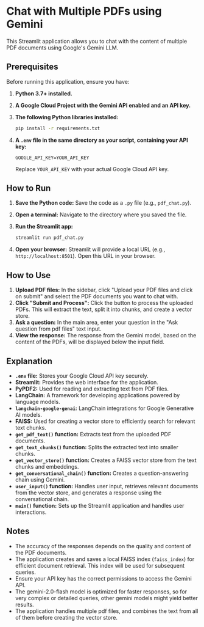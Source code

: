 # Chat with Multiple PDFs using Gemini

This Streamlit application allows you to chat with the content of multiple PDF documents using Google's Gemini LLM.

## Prerequisites

Before running this application, ensure you have:

1.  **Python 3.7+ installed.**
2.  **A Google Cloud Project with the Gemini API enabled and an API key.**
3.  **The following Python libraries installed:**

    ```bash
    pip install -r requirements.txt
    ```

4.  **A `.env` file in the same directory as your script, containing your API key:**

    ```
    GOOGLE_API_KEY=YOUR_API_KEY
    ```

    Replace `YOUR_API_KEY` with your actual Google Cloud API key.

## How to Run

1.  **Save the Python code:** Save the code as a `.py` file (e.g., `pdf_chat.py`).
2.  **Open a terminal:** Navigate to the directory where you saved the file.
3.  **Run the Streamlit app:**

    ```bash
    streamlit run pdf_chat.py
    ```

4.  **Open your browser:** Streamlit will provide a local URL (e.g., `http://localhost:8501`). Open this URL in your browser.

## How to Use

1.  **Upload PDF files:** In the sidebar, click "Upload your PDF files and click on submit" and select the PDF documents you want to chat with.
2.  **Click "Submit and Process":** Click the button to process the uploaded PDFs. This will extract the text, split it into chunks, and create a vector store.
3.  **Ask a question:** In the main area, enter your question in the "Ask question from pdf files" text input.
4.  **View the response:** The response from the Gemini model, based on the content of the PDFs, will be displayed below the input field.

## Explanation

* **`.env` file:** Stores your Google Cloud API key securely.
* **Streamlit:** Provides the web interface for the application.
* **PyPDF2:** Used for reading and extracting text from PDF files.
* **LangChain:** A framework for developing applications powered by language models.
* **`langchain-google-genai`:** LangChain integrations for Google Generative AI models.
* **FAISS:** Used for creating a vector store to efficiently search for relevant text chunks.
* **`get_pdf_text()` function:** Extracts text from the uploaded PDF documents.
* **`get_text_chunks()` function:** Splits the extracted text into smaller chunks.
* **`get_vector_store()` function:** Creates a FAISS vector store from the text chunks and embeddings.
* **`get_conversational_chain()` function:** Creates a question-answering chain using Gemini.
* **`user_input()` function:** Handles user input, retrieves relevant documents from the vector store, and generates a response using the conversational chain.
* **`main()` function:** Sets up the Streamlit application and handles user interactions.

## Notes

* The accuracy of the responses depends on the quality and content of the PDF documents.
* The application creates and saves a local FAISS index (`faiss_index`) for efficient document retrieval. This index will be used for subsequent queries.
* Ensure your API key has the correct permissions to access the Gemini API.
* The gemini-2.0-flash model is optimized for faster responses, so for very complex or detailed queries, other gemini models might yield better results.
* The application handles multiple pdf files, and combines the text from all of them before creating the vector store.